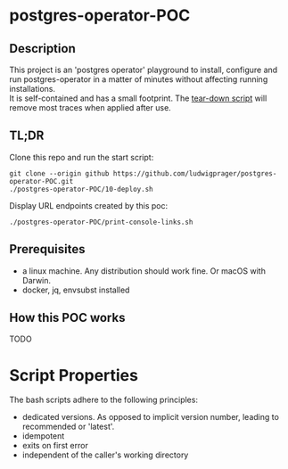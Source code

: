 # postgres-operator-POC

## Description

This project is an 'postgres operator' playground to install, configure and run postgres-operator
in a matter of minutes without affecting running installations.  
It is self-contained and has a small footprint. The [tear-down script](./90-teardown.sh) will
remove most traces when applied after use.

## TL;DR
Clone this repo and run the start script:

```
git clone --origin github https://github.com/ludwigprager/postgres-operator-POC.git
./postgres-operator-POC/10-deploy.sh
```

Display URL endpoints created by this poc:
```
./postgres-operator-POC/print-console-links.sh 
```

## Prerequisites
- a linux machine. Any distribution should work fine. Or macOS with Darwin.   
- docker, jq, envsubst installed

## How this POC works

TODO

# Script Properties

The bash scripts adhere to the following principles:
- dedicated versions. As opposed to implicit version number, leading to recommended or 'latest'.
- idempotent
- exits on first error
- independent of the caller's working directory

